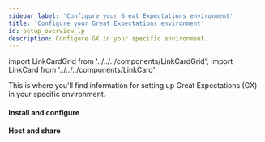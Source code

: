 ```yaml
---
sidebar_label: 'Configure your Great Expectations environment'
title: 'Configure your Great Expectations environment'
id: setup_overview_lp
description: Configure GX in your specific environment.
---
```


import LinkCardGrid from '../../../components/LinkCardGrid';
import LinkCard from '../../../components/LinkCard';

<p class="DocItem__header-description">This is where you'll find information for setting up Great Expectations (GX) in your specific environment.</p>

#### Install and configure

<LinkCardGrid>
  <LinkCard topIcon label="GX installation and configuration workflow" description="Learn more about the GX installation and configuration process" href="setup_overview" icon="/img/workflow_icon.svg" />
  <LinkCard topIcon label="Install GX with Data Source dependencies" description="Install and configure GX" href="installation/install_gx" icon="/img/install_icon.svg" />
  <LinkCard topIcon label="Configure Data Contexts" description="Instantiate and convert a Data Context" href="configure_data_contexts_lp" icon="/img/configure_icon.svg"  />
  <LinkCard topIcon label="Configure Expectation Stores" description="Configure a store for your Expectations" href="configuring_metadata_stores/configure_expectation_stores" icon="/img/configure_icon.svg" />
  <LinkCard topIcon label="Configure Validation Result Stores" description="Configure a store for your Validation Results" href="configuring_metadata_stores/configure_result_stores" icon="/img/configure_icon.svg" />
  <LinkCard topIcon label="Configure a MetricStore" description="Configure a store for Metrics computed during Validation" href="configuring_metadata_stores/how_to_configure_a_metricsstore" icon="/img/configure_icon.svg" />
</LinkCardGrid>

#### Host and share

<LinkCardGrid>
  <LinkCard topIcon label="Host and share Data Docs" description="Host and share Data Docs stored on a filesystem or a Data Source" href="configuring_data_docs/host_and_share_data_docs" icon="/img/host_and_share_icon.svg"  />
</LinkCardGrid>
